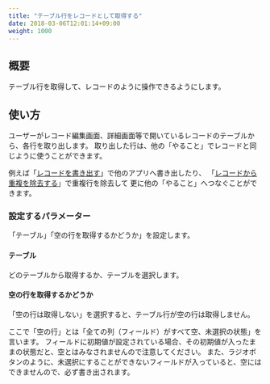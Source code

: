 ```yaml
---
title: "テーブル行をレコードとして取得する"
date: 2018-03-06T12:01:14+09:00
weight: 1000
---
```


## 概要

テーブル行を取得して、レコードのように操作できるようにします。

## 使い方

ユーザーがレコード編集画面、詳細画面等で開いているレコードのテーブルから、各行を取り出します。
取り出した行は、他の「やること」でレコードと同じように使うことができます。

例えば「[レコードを書き出す](../../record/write_record)」で他のアプリへ書き出したり、
「[レコードから重複を除去する](../../record/remove_duplicated_records)」で重複行を除去して
更に他の「やること」へつなぐことができます。

### 設定するパラメーター

「テーブル」「空の行を取得するかどうか」を設定します。

#### テーブル

どのテーブルから取得するか、テーブルを選択します。

#### 空の行を取得するかどうか

「空の行は取得しない」を選択すると、テーブル行が空の行は取得しません。

ここで「空の行」とは「全ての列（フィールド）がすべて空、未選択の状態」を言います。
フィールドに初期値が設定されている場合、その初期値が入ったままの状態だと、空とはみなされませんので注意してください。
また、ラジオボタンのように、未選択にすることができないフィールドが入っていると、空にはできませんので、必ず書き出されます。
